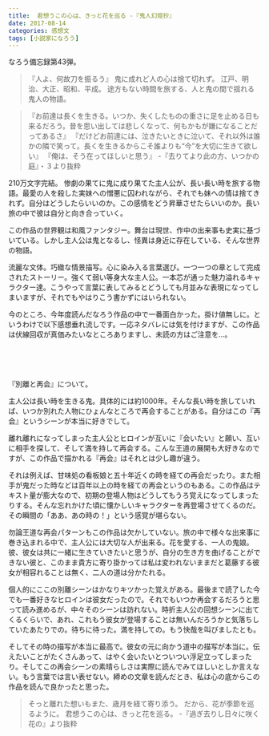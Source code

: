 ```yaml
---
title:  君想うこの心は、きっと花を巡る -『鬼人幻燈抄』 
date: 2017-08-14
categories: 感想文
tags: [小説家になろう]
---
```

なろう備忘録第43弾。

>『人よ、何故刀を振るう』
鬼に成れど人の心は捨て切れず。
江戸、明治、大正、昭和、平成。
途方もない時間を旅する、人と鬼の間で揺れる鬼人の物語。


>『お前達は長くを生きる。いつか、失くしたものの重さに足を止める日も来るだろう。昔を思い出しては悲しくなって、何もかもが嫌になることだってあるさ』
『だけどお前達には、泣きたいときに泣いて、それ以外は誰かの隣で笑って。長くを生きるからこそ誰よりも“今”を大切に生きて欲しい』
『俺は、そう在ってほしいと思う』
-『去りてより此の方、いつかの庭』・３より抜粋




210万文字完結。
惨劇の果てに鬼に成り果てた主人公が、長い長い時を旅する物語。最愛の人を殺した実妹への憎悪に囚われながら、それでも妹への情は捨てきれず。自分はどうしたらいいのか。この感情をどう昇華させたらいいのか。長い旅の中で彼は自分と向き合っていく。

この作品の世界観は和風ファンタジー。舞台は現世、作中の出来事も史実に基づいている。しかし主人公は鬼となるし、怪異は身近に存在している、そんな世界の物語。

流麗な文体。巧緻な情景描写。心に染み入る言葉選び。一つ一つの章として完成されたストーリー。強くて弱い等身大な主人公。一本芯が通った魅力溢れるキャラクター達。こうやって言葉に表してみるとどうしても月並みな表現になってしまいますが、それでもやはりこう書かずにはいられない。

今のところ、今年度読んだなろう作品の中で一番面白かった。掛け値無しに。というわけで以下感想垂れ流しです。一応ネタバレには気を付けますが、この作品は伏線回収が真価みたいなところありますし、未読の方はご注意を…。

<br><br><br>

 


『別離と再会』について。

主人公は長い時を生きる鬼。具体的には約1000年。そんな長い時を旅していれば、いつか別れた人物にひょんなところで再会することがある。自分はこの『再会』というシーンが本当に好きでして。

離れ離れになってしまった主人公とヒロインが互いに『会いたい』と願い、互いに相手を探して、そして満を持して再会する。こんな王道の展開も大好きなのですが、この作品で描かれる『再会』はそれとは少し趣が違う。

それは例えば、甘味処の看板娘と五十年近くの時を経ての再会だったり。また相手が鬼だった時などは百年以上の時を経ての再会というのもある。この作品はテキスト量が膨大なので、初期の登場人物はどうしてもうろ覚えになってしまったりする。そんな忘れかけた頃に懐かしいキャラクターを再登場させてくるのだ。その瞬間の「ああ、あの時の！」という感覚が堪らない。

勿論王道な再会パターンもこの作品は欠かしていない。旅の中で様々な出来事に巻き込まれる中で、主人公には大切な人が出来る。花を愛する、一人の鬼娘。彼、彼女は共に一緒に生きていきたいと思うが、自分の生き方を曲げることができない彼と、このまま貴方に寄り掛かっては私は変われないままだと葛藤する彼女が相容れることは無く、二人の道は分かたれる。

個人的にここの別離シーンはかなりキツかった覚えがある。最後まで読了した今でも一番好きなヒロインは彼女だったので。それでもいつか再会するだろうと思って読み進めるが、中々そのシーンは訪れない。時折主人公の回想シーンに出てくるくらいで、あれ、これもう彼女が登場することは無いんだろうかと気落ちしていたあたりでの。待ちに待った。満を持しての。もう快哉を叫びましたとも。

そしてその時の描写が本当に最高で。彼女の元に向かう道中の描写が本当に。伝えたいことがたくさんあって、はやく会いたいとついつい浮足立ってしまったり。そしてこの再会シーンの素晴らしさは実際に読んでみてほしいとしか言えない。もう言葉では言い表せない。締めの文章を読んだとき、私は心の底からこの作品を読んで良かったと思った。


>そっと離れた想いもまた、歳月を経て寄り添う。
だから、花が季節を巡るように。
君想うこの心は、きっと花を巡る。
-『過ぎ去りし日々に咲く花の』より抜粋